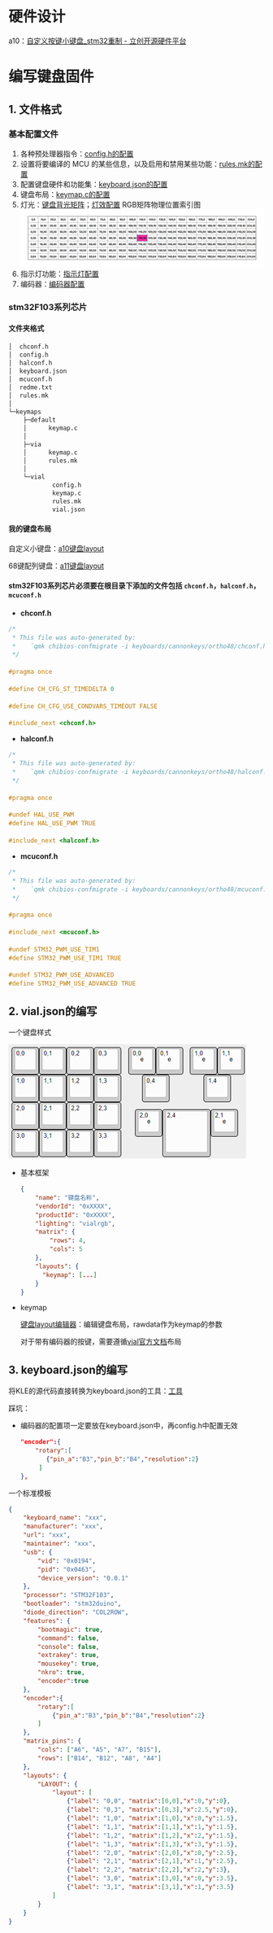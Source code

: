 # 硬件设计

a10：[自定义按键小键盘_stm32重制 - 立创开源硬件平台](https://oshwhub.com/ayanami-1/new_pad)

# 编写键盘固件

## 1. 文件格式

### 基本配置文件

1. 各种预处理器指令：[config.h的配置](https://docs.qmk.fm/config_options "config.h的配置")
2. 设置将要编译的 MCU 的某些信息，以及启用和禁用某些功能：[rules.mk的配置](https://docs.qmk.fm/config_options#the-rules-mk-file)
3. 配置键盘硬件和功能集：[keyboard.json的配置](https://docs.qmk.fm/porting_your_keyboard_to_qmk#keyboard-json "keyboard.json的配置")
4. 键盘布局：[keymap.c的配置](https://docs.qmk.fm/keymap#keymap-and-layers)
5. 灯光：[键盘背光矩阵](https://docs.qmk.fm/features/rgb_matrix)；[灯效配置](https://docs.qmk.fm/features/rgb_matrix#rgb-matrix-effects)
   RGB矩阵物理位置索引图
   ![1741940835346](image/readme/1741940835346.png)
6. 指示灯功能：[指示灯配置](https://docs.qmk.fm/features/rgb_matrix#indicators)
7. 编码器：[编码器配置](https://docs.qmk.fm/features/encoders#encoder-map)

### **stm32F103系列芯片**

#### 文件夹格式

```
│  chconf.h
│  config.h
│  halconf.h
│  keyboard.json
│  mcuconf.h
│  redme.txt
│  rules.mk
│
└─keymaps
    ├─default
    │      keymap.c
    │
    ├─via
    │      keymap.c
    │      rules.mk
    │
    └─vial
            config.h
            keymap.c
            rules.mk
            vial.json
```

#### 我的键盘布局

自定义小键盘：[a10键盘layout](https://keyboard-layout-editor.com/##@@=0,0&_x:1&w:2%3B&=0,3%3B&@_y:0.5%3B&=1,0&=1,1&=1,2&=1,3%3B&@=2,0&=2,1%3B&@_y:-0.5&x:2%3B&=0,0%0A%0A%0A%0A%0A%0A%0A%0A%0Ae&=2,2&=0,1%0A%0A%0A%0A%0A%0A%0A%0A%0Ae%3B&@_y:-0.5%3B&=3,0&=3,1)

68键配列键盘：[a11键盘layout](https://keyboard-layout-editor.com/##@@=0,0&=0,1&=0,2&=0,3&=0,4&=0,5&=0,6&=0,7&=0,8&=0,9&=0,10&=0,11&=0,12&_w:2%3B&=0,13&_x:0.25%3B&=0,14&=0,15%3B&@_w:1.5%3B&=1,0&=1,1&=1,2&=1,3&=1,4&=1,5&=1,6&=1,7&=1,8&=1,9&=1,10&=1,11&=1,12&_w:1.5%3B&=1,13&_x:0.25%3B&=1,14&=1,15%3B&@_w:1.75%3B&=2,0&=2,1&=2,2&=2,3&=2,4&=2,5&=2,6&=2,7&=2,8&=2,9&=2,10&=2,11&_w:2.25%3B&=2,12%3B&@_w:2.25%3B&=3,0&=3,1&=3,2&=3,3&=3,4&=3,5&=3,6&=3,7&=3,8&=3,9&=3,10&_w:2.75%3B&=3,11&_x:0.25%3B&=3,12%3B&@_w:1.25%3B&=4,0&_w:1.25%3B&=4,1&_w:1.25%3B&=4,2&_w:6.25%3B&=4,3&_w:1.25%3B&=4,4&_w:1.25%3B&=4,5&_w:1.25%3B&=4,6&_x:0.5%3B&=4,7&=4,8&=4,9)

#### stm32F103系列芯片必须要在根目录下添加的文件包括 `chconf.h`，`halconf.h`，`mcuconf.h`

* **chconf.h**

```c
/*
 * This file was auto-generated by:
 *    `qmk chibios-confmigrate -i keyboards/cannonkeys/ortho48/chconf.h -r platforms/chibios/common/configs/chconf.h`
 */

#pragma once

#define CH_CFG_ST_TIMEDELTA 0

#define CH_CFG_USE_CONDVARS_TIMEOUT FALSE

#include_next <chconf.h>

```

* **halconf.h**

```c
/*
 * This file was auto-generated by:
 *    `qmk chibios-confmigrate -i keyboards/cannonkeys/ortho48/halconf.h -r platforms/chibios/common/configs/halconf.h`
 */

#pragma once

#undef HAL_USE_PWM
#define HAL_USE_PWM TRUE

#include_next <halconf.h>

```

* **mcuconf.h**

```c
/*
 * This file was auto-generated by:
 *    `qmk chibios-confmigrate -i keyboards/cannonkeys/ortho48/mcuconf.h -r platforms/chibios/STM32_F103_STM32DUINO/configs/mcuconf.h`
 */

#pragma once

#include_next <mcuconf.h>

#undef STM32_PWM_USE_TIM1
#define STM32_PWM_USE_TIM1 TRUE

#undef STM32_PWM_USE_ADVANCED
#define STM32_PWM_USE_ADVANCED TRUE

```

## 2. vial.json的编写

一个键盘样式

![1741771749400](image/readme/1741771749400.png)

- 基本框架

  ```json
  {
      "name": "键盘名称",
      "vendorId": "0xXXXX",
      "productId": "0xXXXX",
      "lighting": "vialrgb",
      "matrix": {
          "rows": 4,
          "cols": 5
      },
      "layouts": {
        "keymap": [...]
      }
  }
  ```
- keymap

  [键盘layout编辑器](https://keyboard-layout-editor.com/ "键盘layout编辑器")：编辑键盘布局，rawdata作为keymap的参数

  对于带有编码器的按键，需要遵循[vial官方文档](https://get.vial.today/docs/encoders.html)布局

## 3. keyboard.json的编写

将KLE的源代码直接转换为keyboard.json的工具：[工具](https://qmk.fm/converter/)

踩坑：

- 编码器的配置项一定要放在keyboard.json中，再config.h中配置无效

  ```json
  "encoder":{
      "rotary":[
         {"pin_a":"B3","pin_b":"B4","resolution":2}
       ]
  },
  ```

一个标准模板

```json
{
    "keyboard_name": "xxx",
    "manufacturer": "xxx",
    "url": "xxx",
    "maintainer": "xxx",
    "usb": {
        "vid": "0x0194",
        "pid": "0x0463",
        "device_version": "0.0.1"
    },
    "processor": "STM32F103",
    "bootloader": "stm32duino",
    "diode_direction": "COL2ROW",
    "features": {
        "bootmagic": true,
        "command": false,
        "console": false,
        "extrakey": true,
        "mousekey": true,
        "nkro": true,
        "encoder":true
    },
    "encoder":{
        "rotary":[
            {"pin_a":"B3","pin_b":"B4","resolution":2}
        ]
    },
    "matrix_pins": {
        "cols": ["A6", "A5", "A7", "B15"],
        "rows": ["B14", "B12", "A8", "A4"]
    },
    "layouts": {
        "LAYOUT": {
            "layout": [
                {"label": "0,0", "matrix":[0,0],"x":0,"y":0},
                {"label": "0,3", "matrix":[0,3],"x":2.5,"y":0},
                {"label": "1,0", "matrix":[1,0],"x":0,"y":1.5},
                {"label": "1,1", "matrix":[1,1],"x":1,"y":1.5},
                {"label": "1,2", "matrix":[1,2],"x":2,"y":1.5},
                {"label": "1,3", "matrix":[1,3],"x":3,"y":1.5},
                {"label": "2,0", "matrix":[2,0],"x":0,"y":2.5},
                {"label": "2,1", "matrix":[2,1],"x":1,"y":2.5},
                {"label": "2,2", "matrix":[2,2],"x":2,"y":3},
                {"label": "3,0", "matrix":[3,0],"x":0,"y":3.5},
                {"label": "3,1", "matrix":[3,1],"x":1,"y":3.5}
            ]
        }
    }
}

```
